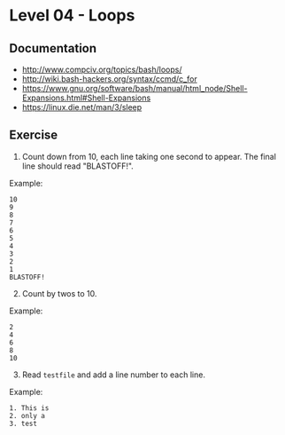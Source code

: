 # Level 04 - Loops

## Documentation

* http://www.compciv.org/topics/bash/loops/
* http://wiki.bash-hackers.org/syntax/ccmd/c_for
* https://www.gnu.org/software/bash/manual/html_node/Shell-Expansions.html#Shell-Expansions
* https://linux.die.net/man/3/sleep

## Exercise

1) Count down from 10, each line taking one second to appear. The final line should read "BLASTOFF!".

Example:

    10
    9
    8
    7
    6
    5
    4
    3
    2
    1
    BLASTOFF!

2) Count by twos to 10.

Example:

    2
    4
    6
    8
    10

3) Read `testfile` and add a line number to each line.

Example:

    1. This is
    2. only a
    3. test
